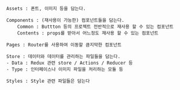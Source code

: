 
    Assets : 폰트, 이미지 등을 담는다.

    Components : (재사용이 가능한) 컴포넌트들을 담는다.
        Common : Buttton 등의 프로젝트 전반적으로 재사용 할 수 있는 컴포넌트
        Contents : props를 받아서 어느정도 재사용 할 수 있는 컴포넌트

    Pages : Router를 사용하여 이동할 큼지막한 컴포넌트

    Store : 데이터와 데이터를 관리하는 파일들을 담는다.
    - Data : Redux 관련 store / Actions / Reducer 등
    - Type : 인터페이스나 이미지 파일을 처리하는 모듈 등

    Styles : Style 관련 파일들은 담는다
